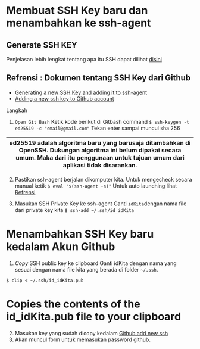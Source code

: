 # Membuat SSH Key baru dan menambahkan ke ssh-agent

## Generate SSH KEY
Penjelasan lebih lengkat tentang apa itu SSH dapat dilihat [disini](https://www.ssh.com/academy/ssh/keygen#what-is-ssh-keygen?)


## Refrensi : Dokumen tentang SSH Key dari Github 
* [Generating a new SSH Key and adding it to ssh-agent](https://docs.github.com/en/github/authenticating-to-github/connecting-to-github-with-ssh/generating-a-new-ssh-key-and-adding-it-to-the-ssh-agent)
* [Adding a new ssh key to Github account](https://docs.github.com/en/github/authenticating-to-github/connecting-to-github-with-ssh/adding-a-new-ssh-key-to-your-github-account)


Langkah 
1. `Open Git Bash`
Ketik kode berikut di Gitbash command ```$ ssh-keygen -t ed25519 -c "email@gmail.com"```
Tekan enter sampai muncul sha 256

| ed25519 adalah algoritma baru yang barusaja ditambahkan di OpenSSH. Dukungan algoritma ini belum dipakai secara umum. Maka dari itu penggunaan untuk tujuan umum dari aplikasi tidak disarankan.
|-----------|

2. Pastikan ssh-agent berjalan dikomputer kita.
Untuk mengecheck secara manual ketik ```$ eval "$(ssh-agent -s)"```
Untuk auto launching lihat [Refrensi](https://docs.github.com/en/github/authenticating-to-github/connecting-to-github-with-ssh/working-with-ssh-key-passphrases)

3. Masukan SSH Private Key ke ssh-agent
Ganti `idKita`dengan nama file dari private key kita
```$ ssh-add ~/.ssh/id_idKita```

# Menambahkan SSH Key baru kedalam Akun Github
1. *Copy* SSH public key ke clipboard
Ganti idKita dengan nama yang sesuai dengan nama file kita yang berada di folder `~/.ssh`.

```$ clip < ~/.ssh/id_idKita.pub```
# Copies the contents of the id_idKita.pub file to your clipboard

2. Masukan key yang sudah dicopy kedalam [Github add new ssh](https://github.com/settings/ssh/new)
3. Akan muncul form untuk memasukan password github.
